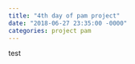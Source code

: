 ```yaml
---
title: "4th day of pam project"
date: "2018-06-27 23:35:00 -0000"
categories: project pam
---
```


test

